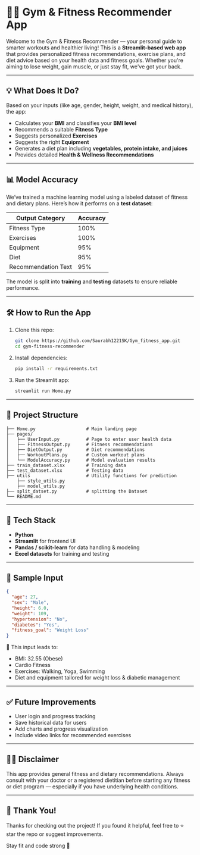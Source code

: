 # 🏋️‍♂️ Gym & Fitness Recommender App

Welcome to the Gym & Fitness Recommender — your personal guide to smarter workouts and healthier living! This is a **Streamlit-based web app** that provides personalized fitness recommendations, exercise plans, and diet advice based on your health data and fitness goals. Whether you're aiming to lose weight, gain muscle, or just stay fit, we've got your back.

---

## 💡 What Does It Do?

Based on your inputs (like age, gender, height, weight, and medical history), the app:
- Calculates your **BMI** and classifies your **BMI level**
- Recommends a suitable **Fitness Type**
- Suggests personalized **Exercises**
- Suggests the right **Equipment**
- Generates a diet plan including **vegetables, protein intake, and juices**
- Provides detailed **Health & Wellness Recommendations**

---

## 📊 Model Accuracy

We’ve trained a machine learning model using a labeled dataset of fitness and dietary plans. Here’s how it performs on a **test dataset**:

| Output Category     | Accuracy |
|---------------------|----------|
| Fitness Type        | 100%     |
| Exercises           | 100%     |
| Equipment           | 95%      |
| Diet                | 95%      |
| Recommendation Text | 95%      |

The model is split into **training** and **testing** datasets to ensure reliable performance.

---

## 🛠️ How to Run the App

1. Clone this repo:
   ```bash
   git clone https://github.com/Saurabh1221SK/Gym_fitness_app.git
   cd gym-fitness-recommender
   ```

2. Install dependencies:
   ```bash
   pip install -r requirements.txt
   ```

3. Run the Streamlit app:
   ```bash
   streamlit run Home.py
   ```

---

## 📂 Project Structure

```
├── Home.py                   # Main landing page
├── pages/
│   ├── UserInput.py          # Page to enter user health data
│   ├── FitnessOutput.py      # Fitness recommendations
│   ├── DietOutput.py         # Diet recommendations
│   ├── WorkoutPlans.py       # Custom workout plans
│   └── ModelAccuracy.py      # Model evaluation results
├── train_dataset.xlsx        # Training data
├── test_dataset.xlsx         # Testing data
├── utils                     # Utility functions for prediction
    ├── style_utils.py
    ├── model_utils.py
├── split_datset.py           # splitting the Dataset
└── README.md                 
```

---

## 🧠 Tech Stack

- **Python**
- **Streamlit** for frontend UI
- **Pandas / scikit-learn** for data handling & modeling
- **Excel datasets** for training and testing

---

## 🧪 Sample Input

```json
{
  "age": 27,
  "sex": "Male",
  "height": 6.0,
  "weight": 109,
  "hypertension": "No",
  "diabetes": "Yes",
  "fitness_goal": "Weight Loss"
}
```

🔎 This input leads to:
- BMI: 32.55 (Obese)
- Cardio Fitness
- Exercises: Walking, Yoga, Swimming
- Diet and equipment tailored for weight loss & diabetic management

---

## ✅ Future Improvements

- User login and progress tracking
- Save historical data for users
- Add charts and progress visualization
- Include video links for recommended exercises

---

## 👨‍⚕️ Disclaimer

This app provides general fitness and dietary recommendations. Always consult with your doctor or a registered dietitian before starting any fitness or diet program — especially if you have underlying health conditions.

---

## 🙌 Thank You!

Thanks for checking out the project! If you found it helpful, feel free to ⭐ star the repo or suggest improvements.

Stay fit and code strong 💪
```
